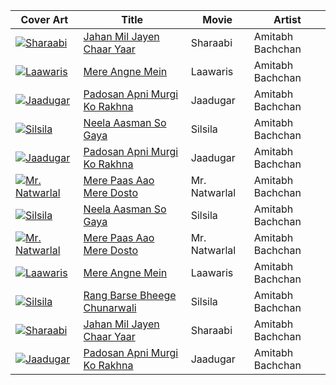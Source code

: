 Cover Art | Title | Movie | Artist
------------ | ------------- | ----------- | ------
[![Sharaabi](https://i.ytimg.com/vi/7WOY6gFUk5s/default.jpg)](https://youtu.be/7WOY6gFUk5s)|[ Jahan Mil Jayen Chaar Yaar](https://youtu.be/7WOY6gFUk5s)|Sharaabi|Amitabh Bachchan
[![Laawaris](https://i.ytimg.com/vi/rQyoubJ4q8I/default.jpg)](https://youtu.be/rQyoubJ4q8I)|[ Mere Angne Mein](https://youtu.be/rQyoubJ4q8I)|Laawaris|Amitabh Bachchan
[![Jaadugar](https://i.ytimg.com/vi/y-4THqClKPs/default.jpg)](https://youtu.be/y-4THqClKPs)|[ Padosan Apni Murgi Ko Rakhna](https://youtu.be/y-4THqClKPs)|Jaadugar|Amitabh Bachchan
[![Silsila](https://i.ytimg.com/vi/KTLXBc8SrnI/default.jpg)](https://youtu.be/KTLXBc8SrnI)|[ Neela Aasman So Gaya](https://youtu.be/KTLXBc8SrnI)|Silsila|Amitabh Bachchan
[![Jaadugar](https://i.ytimg.com/vi/y-4THqClKPs/default.jpg)](https://youtu.be/y-4THqClKPs)|[ Padosan Apni Murgi Ko Rakhna](https://youtu.be/y-4THqClKPs)|Jaadugar|Amitabh Bachchan
[![Mr. Natwarlal](https://i.ytimg.com/vi/fgoUX_vFDeo/default.jpg)](https://youtu.be/fgoUX_vFDeo)|[ Mere Paas Aao Mere Dosto](https://youtu.be/fgoUX_vFDeo)|Mr. Natwarlal|Amitabh Bachchan
[![Silsila](https://i.ytimg.com/vi/KTLXBc8SrnI/default.jpg)](https://youtu.be/KTLXBc8SrnI)|[ Neela Aasman So Gaya](https://youtu.be/KTLXBc8SrnI)|Silsila|Amitabh Bachchan
[![Mr. Natwarlal](https://i.ytimg.com/vi/fgoUX_vFDeo/default.jpg)](https://youtu.be/fgoUX_vFDeo)|[ Mere Paas Aao Mere Dosto](https://youtu.be/fgoUX_vFDeo)|Mr. Natwarlal|Amitabh Bachchan
[![Laawaris](https://i.ytimg.com/vi/rQyoubJ4q8I/default.jpg)](https://youtu.be/rQyoubJ4q8I)|[ Mere Angne Mein](https://youtu.be/rQyoubJ4q8I)|Laawaris|Amitabh Bachchan
[![Silsila](https://i.ytimg.com/vi/Jf92MOkrbEw/default.jpg)](https://youtu.be/Jf92MOkrbEw)|[ Rang Barse Bheege Chunarwali](https://youtu.be/Jf92MOkrbEw)|Silsila|Amitabh Bachchan
[![Sharaabi](https://i.ytimg.com/vi/7WOY6gFUk5s/default.jpg)](https://youtu.be/7WOY6gFUk5s)|[ Jahan Mil Jayen Chaar Yaar](https://youtu.be/7WOY6gFUk5s)|Sharaabi|Amitabh Bachchan
[![Jaadugar](https://i.ytimg.com/vi/y-4THqClKPs/default.jpg)](https://youtu.be/y-4THqClKPs)|[ Padosan Apni Murgi Ko Rakhna](https://youtu.be/y-4THqClKPs)|Jaadugar|Amitabh Bachchan
